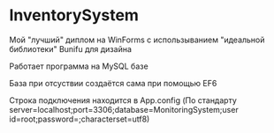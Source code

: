 # InventorySystem

Мой "лучший" диплом на WinForms с использыванием "идеальной библиотеки" Bunifu для дизайна

Работает программа на MySQL базе

База при отсуствии создаётся сама при помощью EF6

Строка подключения находится в App.config (По стандарту server=localhost;port=3306;database=MonitoringSystem;user id=root;password=;characterset=utf8)
